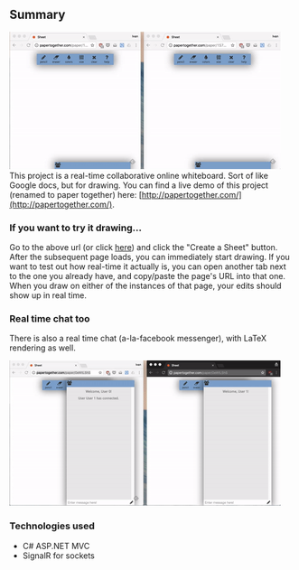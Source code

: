 ## Summary

![](./demo.gif)
This project is a real-time collaborative online whiteboard. Sort of like Google docs, but for drawing. You can find a live demo of this project (renamed to paper together) here: [http://papertogether.com/](http://papertogether.com/).

### If you want to try it drawing...
Go to the above url (or click [here](http://papertogether.com/)) and click the "Create a Sheet" button. After the subsequent page loads, you can immediately start drawing. If you want to test out how real-time it actually is, you can open another tab next to the one you already have, and copy/paste the page's URL into that one. When you draw on either of the instances of that page, your edits should show up in real time.

### Real time chat too

There is also a real time chat (a-la-facebook messenger), with LaTeX rendering as well.

![](./demo2.gif)

### Technologies used

* C# ASP.NET MVC
* SignalR for sockets